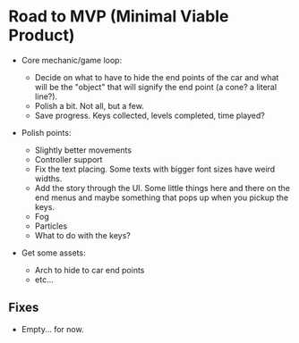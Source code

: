 # Road to MVP (Minimal Viable Product) 

- Core mechanic/game loop: 
    - Decide on what to have to hide the end points of the car and what will be the "object" that will signify the end point (a cone? a literal line?).
    - Polish a bit. Not all, but a few.
    - Save progress. Keys collected, levels completed, time played?

- Polish points: 
    - Slightly better movements
    - Controller support
    - Fix the text placing. Some texts with bigger font sizes have weird widths.
    - Add the story through the UI. Some little things here and there on the end menus and maybe something that pops up when you pickup the keys.
    - Fog 
    - Particles
    - What to do with the keys?

- Get some assets:
    - Arch to hide to car end points 
    - etc...

## Fixes 

- Empty... for now.
